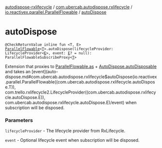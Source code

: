 [autodispose-rxlifecycle](../../index.md) / [com.ubercab.autodispose.rxlifecycle](../index.md) / [io.reactivex.parallel.ParallelFlowable](index.md) / [autoDispose](./auto-dispose.md)

# autoDispose

`@CheckReturnValue inline fun <T, E> `[`ParallelFlowable`](http://reactivex.io/RxJava/2.x/javadoc/io/reactivex/parallel/ParallelFlowable.html)`<`[`T`](auto-dispose.md#T)`>.autoDispose(lifecycleProvider: LifecycleProvider<`[`E`](auto-dispose.md#E)`>, event: `[`E`](auto-dispose.md#E)`? = null): ParallelFlowableSubscribeProxy<`[`T`](auto-dispose.md#T)`>`

Extension that proxies to [ParallelFlowable.as](http://reactivex.io/RxJava/2.x/javadoc/io/reactivex/parallel/ParallelFlowable.html) + [AutoDispose.autoDisposable](#) and takes an [event](auto-dispose.md#com.ubercab.autodispose.rxlifecycle$autoDispose(io.reactivex.parallel.ParallelFlowable((com.ubercab.autodispose.rxlifecycle.autoDispose.T)), com.trello.rxlifecycle2.LifecycleProvider((com.ubercab.autodispose.rxlifecycle.autoDispose.E)), com.ubercab.autodispose.rxlifecycle.autoDispose.E)/event) when
subscription will be disposed.

### Parameters

`lifecycleProvider` - The lifecycle provider from RxLifecycle.

`event` - Optional lifecycle event when subscription will be disposed.